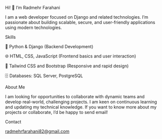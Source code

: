 Hi! 👋 I’m Radmehr Farahani

I am a web developer focused on Django and related technologies. I’m passionate about building scalable, secure, and user-friendly applications using modern technologies.

Skills

🐍 Python & Django (Backend Development)

🌐 HTML, CSS, JavaScript (Frontend basics and user interaction)

🎨 Tailwind CSS and Bootstrap (Responsive and rapid design)

🗄️ Databases: SQL Server, PostgreSQL

About Me

I am looking for opportunities to collaborate with dynamic teams and develop real-world, challenging projects. I am keen on continuous learning and updating my technical knowledge.
If you want to know more about my projects or collaborate, I’d be happy to send email!

Contact

radmehrfarahani82@gmail.com

